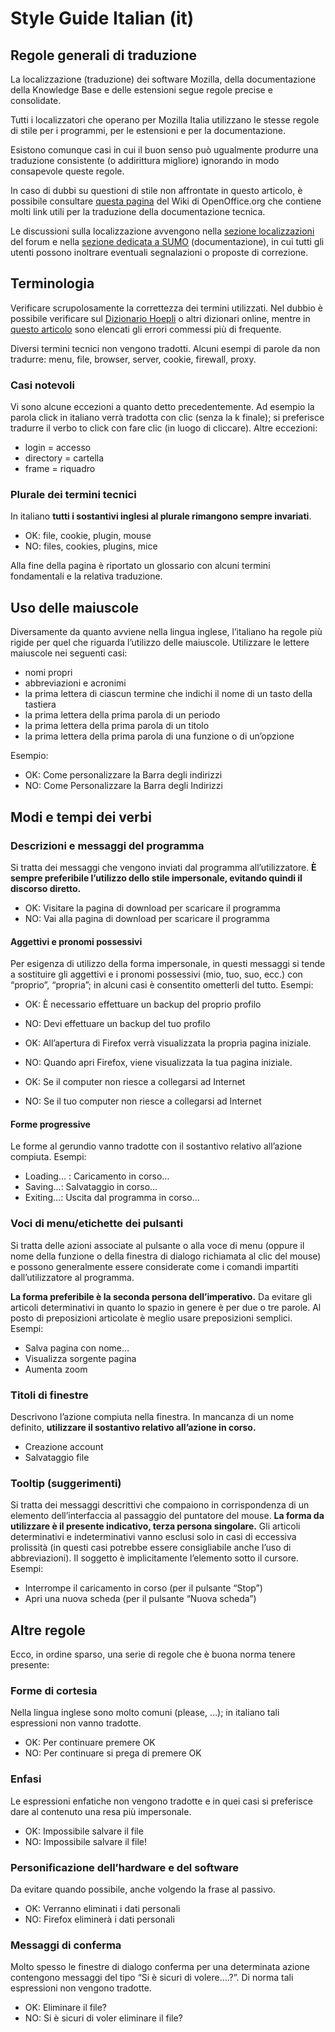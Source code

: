 # Style Guide Italian (it)

## Regole generali di traduzione

La localizzazione (traduzione) dei software Mozilla, della documentazione della Knowledge Base e delle estensioni segue regole precise e consolidate.

Tutti i localizzatori che operano per Mozilla Italia utilizzano le stesse regole di stile per i programmi, per le estensioni e per la documentazione.

Esistono comunque casi in cui il buon senso può ugualmente produrre una traduzione consistente (o addirittura migliore) ignorando in modo consapevole queste regole.

In caso di dubbi su questioni di stile non affrontate in questo articolo, è possibile consultare [questa pagina](http://wiki.services.openoffice.org/wiki/IT/StyleGuides) del Wiki di OpenOffice.org che contiene molti link utili per la traduzione della documentazione tecnica.

Le discussioni sulla localizzazione avvengono nella [sezione localizzazioni](http://forum.mozillaitalia.org/viewforum.php?f=8) del forum e nella [sezione dedicata a SUMO](http://forum.mozillaitalia.org/index.php?board=25.0) (documentazione), in cui tutti gli utenti possono inoltrare eventuali segnalazioni o proposte di correzione.

## Terminologia

Verificare scrupolosamente la correttezza dei termini utilizzati. Nel dubbio è possibile verificare sul [Dizionario Hoepli](http://dizionari.hoepli.it/Dizionario_Italiano.aspx?idD=1) o altri dizionari online, mentre in [questo articolo](https://www.mozillaitalia.org/home/2004/10/22/piccola-guida-grammaticale/) sono elencati gli errori commessi più di frequente.

Diversi termini tecnici non vengono tradotti. Alcuni esempi di parole da non tradurre: menu, file, browser, server, cookie, firewall, proxy.

### Casi notevoli

Vi sono alcune eccezioni a quanto detto precedentemente. Ad esempio la parola click in italiano verrà tradotta con clic (senza la k finale); si preferisce tradurre il verbo to click con fare clic (in luogo di cliccare). Altre eccezioni:

* login = accesso
* directory = cartella
* frame = riquadro

### Plurale dei termini tecnici

In italiano **tutti i sostantivi inglesi al plurale rimangono sempre invariati**.

* OK: file, cookie, plugin, mouse
* NO: files, cookies, plugins, mice

Alla fine della pagina è riportato un glossario con alcuni termini fondamentali e la relativa traduzione.

## Uso delle maiuscole

Diversamente da quanto avviene nella lingua inglese, l’italiano ha regole più rigide per quel che riguarda l’utilizzo delle maiuscole. Utilizzare le lettere maiuscole nei seguenti casi:

* nomi propri
* abbreviazioni e acronimi
* la prima lettera di ciascun termine che indichi il nome di un tasto della tastiera
* la prima lettera della prima parola di un periodo
* la prima lettera della prima parola di un titolo
* la prima lettera della prima parola di una funzione o di un’opzione

Esempio:

* OK: Come personalizzare la Barra degli indirizzi
* NO: Come Personalizzare la Barra degli Indirizzi

## Modi e tempi dei verbi

### Descrizioni e messaggi del programma

Si tratta dei messaggi che vengono inviati dal programma all’utilizzatore. **È sempre preferibile l’utilizzo dello stile impersonale, evitando quindi il discorso diretto.**

* OK: Visitare la pagina di download per scaricare il programma
* NO: Vai alla pagina di download per scaricare il programma

#### Aggettivi e pronomi possessivi

Per esigenza di utilizzo della forma impersonale, in questi messaggi si tende a sostituire gli aggettivi e i pronomi possessivi (mio, tuo, suo, ecc.) con “proprio”, “propria”; in alcuni casi è consentito ometterli del tutto. Esempi:

* OK: È necessario effettuare un backup del proprio profilo
* NO: Devi effettuare un backup del tuo profilo

* OK: All’apertura di Firefox verrà visualizzata la propria pagina iniziale.
* NO: Quando apri Firefox, viene visualizzata la tua pagina iniziale.

* OK: Se il computer non riesce a collegarsi ad Internet
* NO: Se il tuo computer non riesce a collegarsi ad Internet

#### Forme progressive

Le forme al gerundio vanno tradotte con il sostantivo relativo all’azione compiuta. Esempi:

* Loading… : Caricamento in corso…
* Saving…: Salvataggio in corso…
* Exiting…: Uscita dal programma in corso…

### Voci di menu/etichette dei pulsanti

Si tratta delle azioni associate al pulsante o alla voce di menu (oppure il nome della funzione o della finestra di dialogo richiamata al clic del mouse) e possono generalmente essere considerate come i comandi impartiti dall’utilizzatore al programma.

**La forma preferibile è la seconda persona dell’imperativo.** Da evitare gli articoli determinativi in quanto lo spazio in genere è per due o tre parole. Al posto di preposizioni articolate è meglio usare preposizioni semplici. Esempi:

* Salva pagina con nome…
* Visualizza sorgente pagina
* Aumenta zoom

### Titoli di finestre

Descrivono l’azione compiuta nella finestra. In mancanza di un nome definito, **utilizzare il sostantivo relativo all’azione in corso.**

* Creazione account
* Salvataggio file

### Tooltip (suggerimenti)

Si tratta dei messaggi descrittivi che compaiono in corrispondenza di un elemento dell’interfaccia al passaggio del puntatore del mouse. **La forma da utilizzare è il presente indicativo, terza persona singolare.** Gli articoli determinativi e indeterminativi vanno esclusi solo in casi di eccessiva prolissità (in questi casi potrebbe essere consigliabile anche l’uso di abbreviazioni). Il soggetto è implicitamente l’elemento sotto il cursore. Esempi:

* Interrompe il caricamento in corso (per il pulsante “Stop”)
* Apri una nuova scheda (per il pulsante “Nuova scheda”)

## Altre regole

Ecco, in ordine sparso, una serie di regole che è buona norma tenere presente:

### Forme di cortesia

Nella lingua inglese sono molto comuni (please, …); in italiano tali espressioni non vanno tradotte.

* OK: Per continuare premere OK
* NO: Per continuare si prega di premere OK

### Enfasi

Le espressioni enfatiche non vengono tradotte e in quei casi si preferisce dare al contenuto una resa più impersonale.

* OK: Impossibile salvare il file
* NO: Impossibile salvare il file!

### Personificazione dell’hardware e del software

Da evitare quando possibile, anche volgendo la frase al passivo.

* OK: Verranno eliminati i dati personali
* NO: Firefox eliminerà i dati personali

### Messaggi di conferma

Molto spesso le finestre di dialogo conferma per una determinata azione contengono messaggi del tipo “Si è sicuri di volere….?”. Di norma tali espressioni non vengono tradotte.

* OK: Eliminare il file?
* NO: Si è sicuri di voler eliminare il file?

